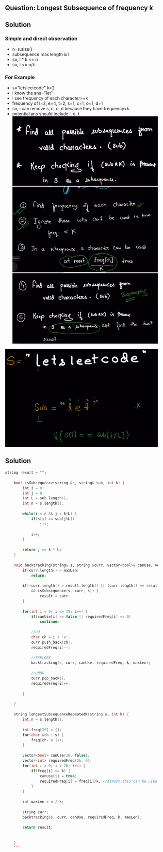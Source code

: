 
## Question: Longest Subsequence of frequency k

## Solution

### Simple and direct observation
- n=s.size()
- subsequence max length is l
- so, l * k <= n
- so, l <= n/k

### For Example
- s="letsleetcode" k=2
- i know the ans="let"
- i see frequency of each character>=k
- frequency of l=2, e=4, t=2, s=1, c=1, o=1, d=1
- so, i can remove s, c, o, d because they have frequency<k
- potential ans should include l, e, t
![alt text](image.png)
![alt text](image-1.png)
![alt text](image-2.png)

![alt text](image-3.png)

## Solution
```cpp
string result = "";

    bool isSubsequence(string &s, string& sub, int k) {
        int i = 0;
        int j = 0;
        int L = sub.length();
        int n = s.length();

        while(i < n && j < k*L) {
            if(s[i] == sub[j%L])
                j++;
            
            i++;
        }

        return j == k * L;
    }

    void backtracking(string& s, string &curr, vector<bool>& canUse, vector<int>& requiredFreq, int k, int maxLen) {
        if(curr.length() > maxLen)
            return;
        
        if((curr.length() > result.length() || (curr.length() == result.length() && curr > result))
            && isSubsequence(s, curr, k)) {
                result = curr;
        }

        for(int i = 0; i <= 25; i++) {
            if(canUse[i] == false || requiredFreq[i] == 0)
                continue;
            
            //DO
            char ch = i + 'a';
            curr.push_back(ch);
            requiredFreq[i]--;

            //EXPLORE
            backtracking(s, curr, canUse, requiredFreq, k, maxLen);

            //UNDO
            curr.pop_back();
            requiredFreq[i]++;

        }

    }

    string longestSubsequenceRepeatedK(string s, int k) {
        int n = s.length();

        int freq[26] = {};
        for(char &ch : s) {
            freq[ch-'a']++;
        }

        vector<bool> canUse(26, false);
        vector<int> requiredFreq(26, 0);
        for(int i = 0; i < 26; ++i) {
            if(freq[i] >= k) {
                canUse[i] = true;
                requiredFreq[i] = freq[i]/k; //atmost this can be used in a subsequence
            }
        }

        int maxLen = n / k;

        string curr;
        backtracking(s, curr, canUse, requiredFreq, k, maxLen);

        return result;


    }
    ```